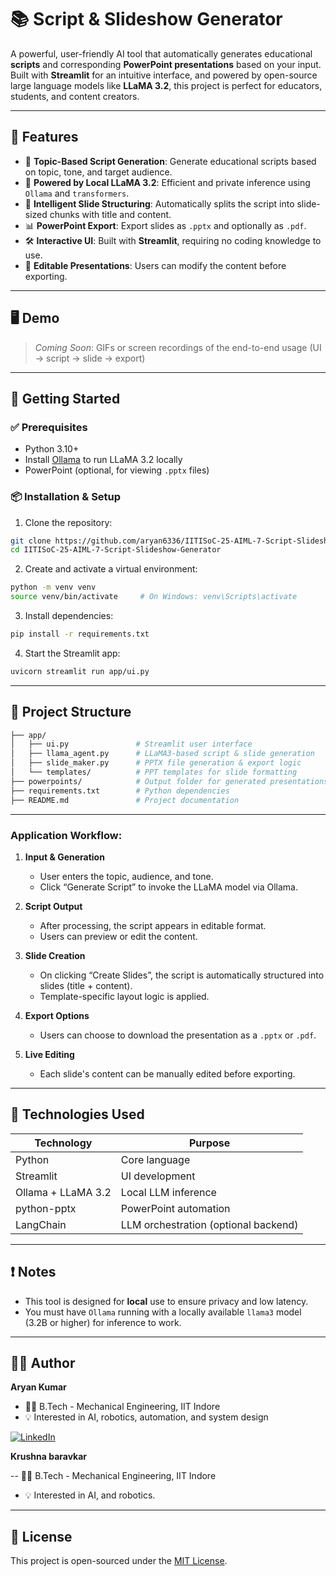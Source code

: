 
# 📚 Script & Slideshow Generator

A powerful, user-friendly AI tool that automatically generates educational **scripts** and corresponding **PowerPoint presentations** based on your input. Built with **Streamlit** for an intuitive interface, and powered by open-source large language models like **LLaMA 3.2**, this project is perfect for educators, students, and content creators.

---

## 🔧 Features

- 🎯 **Topic-Based Script Generation**: Generate educational scripts based on topic, tone, and target audience.
- 🤖 **Powered by Local LLaMA 3.2**: Efficient and private inference using `Ollama` and `transformers`.
- 🧠 **Intelligent Slide Structuring**: Automatically splits the script into slide-sized chunks with title and content.
- 📊 **PowerPoint Export**: Export slides as `.pptx` and optionally as `.pdf`.
- 🛠 **Interactive UI**: Built with **Streamlit**, requiring no coding knowledge to use.
- 📝 **Editable Presentations**: Users can modify the content before exporting.

---

## 🖥 Demo

> _Coming Soon_: GIFs or screen recordings of the end-to-end usage (UI → script → slide → export)

---

## 🚀 Getting Started

### ✅ Prerequisites

- Python 3.10+
- Install [Ollama](https://ollama.com/) to run LLaMA 3.2 locally
- PowerPoint (optional, for viewing `.pptx` files)

### 📦 Installation & Setup

1. Clone the repository:
```bash
git clone https://github.com/aryan6336/IITISoC-25-AIML-7-Script-Slideshow-Generator.git
cd IITISoC-25-AIML-7-Script-Slideshow-Generator
```

2. Create and activate a virtual environment:
```bash
python -m venv venv
source venv/bin/activate     # On Windows: venv\Scripts\activate
```

3. Install dependencies:
```bash
pip install -r requirements.txt
```

4. Start the Streamlit app:
```bash
uvicorn streamlit run app/ui.py
```

---

## 📁 Project Structure

```bash
├── app/
│   ├── ui.py               # Streamlit user interface
│   ├── llama_agent.py      # LLaMA3-based script & slide generation
│   ├── slide_maker.py      # PPTX file generation & export logic
│   └── templates/          # PPT templates for slide formatting
├── powerpoints/            # Output folder for generated presentations
├── requirements.txt        # Python dependencies
├── README.md               # Project documentation
```

---


### Application Workflow:

1. **Input & Generation**
   - User enters the topic, audience, and tone.
   - Click “Generate Script” to invoke the LLaMA model via Ollama.

2. **Script Output**
   - After processing, the script appears in editable format.
   - Users can preview or edit the content.

3. **Slide Creation**
   - On clicking “Create Slides”, the script is automatically structured into slides (title + content).
   - Template-specific layout logic is applied.

4. **Export Options**
   - Users can choose to download the presentation as a `.pptx` or `.pdf`.

5. **Live Editing**
   - Each slide's content can be manually edited before exporting.

---

## 🧠 Technologies Used

| Technology        | Purpose                                  |
|-------------------|------------------------------------------|
| Python            | Core language                            |
| Streamlit         | UI development                           |
| Ollama + LLaMA 3.2| Local LLM inference                      |
| python-pptx       | PowerPoint automation                    |
| LangChain         | LLM orchestration (optional backend)     |

---

## ❗ Notes

- This tool is designed for **local** use to ensure privacy and low latency.
- You must have `Ollama` running with a locally available `llama3` model (3.2B or higher) for inference to work.

---

## 🙋‍♂️ Author

**Aryan Kumar**

- 👨‍🎓 B.Tech - Mechanical Engineering, IIT Indore
- 💡 Interested in AI, robotics, automation, and system design

[![LinkedIn](https://img.shields.io/badge/LinkedIn-blue?logo=linkedin)](https://www.linkedin.com/in/aryan-kumar-222b1531a/)

**Krushna baravkar**

-- 👨‍🎓 B.Tech - Mechanical Engineering, IIT Indore
- 💡 Interested in AI, and robotics.
---

## 📃 License

This project is open-sourced under the [MIT License](LICENSE).
